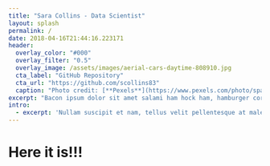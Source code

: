 ```yaml
---
title: "Sara Collins - Data Scientist"
layout: splash
permalink: /
date: 2018-04-16T21:44:16.223171
header:
  overlay_color: "#000"
  overlay_filter: "0.5"
  overlay_image: /assets/images/aerial-cars-daytime-808910.jpg
  cta_label: "GitHub Repository"
  cta_url: "https://github.com/scollins83"
  caption: "Photo credit: [**Pexels**](https://www.pexels.com/photo/sparkler-new-year-s-eve-sylvester-sparks-38196/)"
excerpt: "Bacon ipsum dolor sit amet salami ham hock ham, hamburger corned beef short ribs kielbasa biltong t-bone drumstick tri-tip tail sirloin pork chop."
intro: 
  - excerpt: 'Nullam suscipit et nam, tellus velit pellentesque at malesuada, enim eaque. Quis nulla, netus tempor in diam gravida tincidunt, *proin faucibus* voluptate felis id sollicitudin. Centered with `type="center"`'
---
```


# Here it is!!!